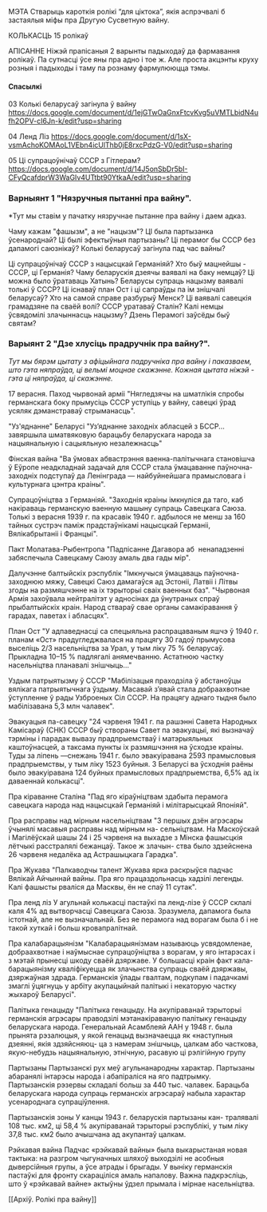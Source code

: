 
МЭТА
Стварыць кароткія ролікі “для ціктока”, якія аспрэчвалі б застаялыя міфы пра Другую Сусветную вайну.  

КОЛЬКАСЦЬ 
15 ролікаў

АПІСАННЕ
Ніжэй прапісаныя 2 варынты падыходаў да фармавання ролікаў. Па сутнасці ўсе яны пра адно і тое ж. Але проста акцэнты круху розныя і падыходы і таму па рознаму фармулююцца тэмы.  

#### Спасылкі

03 Колькі беларусаў загінула ў вайну
https://docs.google.com/document/d/1ejGTwOaGnxFtcvKvg5uVMTLbidN4ufh2OPV-cI6Jn-k/edit?usp=sharing

04 Ленд Ліз
https://docs.google.com/document/d/1sX-vsmAchoKOMAoL1VEbn4icUlThb0jE8rxcPdzG-V0/edit?usp=sharing

05 Ці супрацоўнічаў СССР з Гітлерам?
https://docs.google.com/document/d/14J5onSbDr5bI-CFyQcafdprW3WaGIv4UTtbt90YtkaA/edit?usp=sharing


  
### Варныянт 1 "Нязручныя пытанні пра вайну".

*Тут мы ставім у пачатку нязручнае пытанне пра вайну і даем адказ. 

Чаму кажам "фашызм", а не "нацызм"?
ЦІ была партызанка ўсенароднай?
Ці былі эфектыўныя партызаны?
Ці перамог бы СССР без дапамогі саюзнікаў?
Колькі беларусаў загінула пад час вайны?

Ці супрацоўнічаў СССР з нацысцкай Германіяй?
Хто быў мацнейшы - СССР, ці Германія?
Чаму беларускія дзеячы ваявалі на баку немцаў?
Ці можна было ўратаваць Хатынь?
Беларусы супраць нацызму ваявалі толькі ў СССР? 
Ці існаваў план Ост і ці сапраўды па ім знішчалі беларусаў?
Хто на самой справе разбурыў Менск?
Ці ваявалі савецкія грамадзяне па сваёй волі?
СССР уратаваў Сталін?
Калі немцы ўсвядомілі злачыннасць нацызму?
Дзень Перамогі заўсёды быў святам?


### Варыянт 2 "Дзе хлусіць прадручнік пра вайну?".

*Тут мы бярэм цытату з афіцыйнага падручніка пра вайну і паказваем, што гэта няпраўда, ці вельмі моцнае скажэнне. Кожная цытата ніжэй - гэта ці няпраўда, ці скажэнне.*

17 верасня. Паход чырвонай арміі
"Нягледзячы на шматлікія спробы германскага боку прымусіць СССР уступіць у вайну, савецкі ўрад усяляк дэманстраваў стрыманасць".

"Уз'яднанне" Беларусі
"Уз’яднанне заходніх абласцей з БССР... завяршыла шматвяковую барацьбу беларускага народа за нацыянальную і сацыяльную незалежнасць"

Фінская вайна
"Ва ўмовах абвастрэння ваенна-палітычнага становішча ў Еўропе неадкладнай задачай для СССР стала ўмацаванне паўночна-заходніх подступаў да Ленінграда — найбуйнейшага прамысловага і культурнага цэнтра краіны". 

Супрацоўніцтва з Германіяй.
"Заходнія краіны імкнуліся да таго, каб накіраваць германскую ваенную машыну супраць Савецкага Саюза. Толькі з верасня 1939 г. па красавік 1940 г. адбылося не менш за 160 тайных сустрэч паміж прадстаўнікамі нацысцкай Германіі, Вялікабрытаніі і Францыі".

Пакт Молатава-Рыбентропа
"Падпісанне Дагавора аб  ненападзенні забяспечыла Савецкаму Саюзу амаль два гады мір".

Далучэнне балтыйскіх рэспублік
"Імкнучыся ўмацаваць паўночна-заходнюю мяжу, Савецкі Саюз дамагаўся ад Эстоніі, Латвіі і Літвы згоды на размяшчэнне на іх тэрыторыі сваіх ваенных баз". 
"Чырвоная Армія захоўвала нейтралітэт у адносінах да ўнутраных спраў прыбалтыйскіх краін. Народ ствараў свае органы самакіравання ў гарадах, паветах і абласцях".

План Ост
"У адпаведнасці са спецыяльна распрацаваным яшчэ ў 1940 г. планам «Ост» прадугледжвалася на працягу 30 гадоў прымусова выселіць 2/3 насельніцтва за Урал, у тым ліку 75 % беларусаў. Прыкладна 10–15 % падлягалі анямечванню. Астатнюю частку насельніцтва планавалі знішчыць..." 

Уздым патрыятызму ў СССР
"Мабілізацыя праходзіла ў абстаноўцы вялікага патрыятычнага ўздыму. Масавай з’явай стала добраахвотнае ўступленне ў рады Узброеных Сіл СССР. На працягу аднаго тыдня было мабілізавана 5,3 млн чалавек". 

Эвакуацыя па-савецку
"24 чэрвеня 1941 г. па рашэнні Савета Народных Камісараў (СНК) СССР быў створаны Савет па эвакуацыі, які вызначаў тэрміны і парадак вывазу прадпрыемстваў і матэрыяльных каштоўнасцей, а таксама пункты іх размяшчэння на ўсходзе краіны. Туды за ліпень —снежань 1941 г. было эвакуіравана 2593 прамысловыя прадпрыемствы, у тым ліку 1523 буйныя. З Беларусі ва ўсходнія раёны было эвакуіравана 124 буйных прамысловых прадпрыемства, 6,5% ад іх даваеннай колькасці".

Пра кіраванне Сталіна
"Пад яго кіраўніцтвам здабыта перамога савецкага народа над нацысцкай Германіяй і мілітарысцкай Японіяй".

Пра расправы над мірным насельніцтвам
"З першых дзён агрэсары ўчынялі масавыя расправы над мірным на- сельніцтвам. На Маскоўскай і Магілёўскай шашы 24 і 25 чэрвеня на выхадзе з Мінска фашысцкія лётчыкі расстралялі бежанцаў. Такое ж злачын- ства было здзейснена 26 чэрвеня недалёка ад Астрашыцкага Гарадка". 

Пра Жукава
"Палкаводчы талент Жукава ярка раскрыўся падчас Вялікай Айчыннай вайны. Пра яго працаздольнасць хадзілі легенды. Калі фашысты рваліся да Масквы, ён не спаў 11 сутак". 

Пра ленд ліз
У агульнай колькасці пастаўкі па ленд-лізе ў СССР склалі каля 4% ад вытворчасці Савецкага Саюза. Зразумела, дапамога была істотнай, але не вызначальнай. Без яе перамога над ворагам была б і не такой хуткай і больш кровапралітнай. 

Пра калабарацыянізм
"Калабарацыянізмам называюць усвядомленае, добраахвотнае і наўмыснае супрацоўніцтва з ворагам, у яго інтарэсах і з мэтай прынесці шкоду сваёй дзяржаве. У большасці краін факт кала- барацыянізму кваліфікуецца як злачынства супраць сваёй дзяржавы, дзяржаўная здрада. Германскія ўлады гвалтам, подкупам і падачкамі змаглі ўцягнуць у арбіту акупацыйнай палітыкі і некаторую частку жыхароў Беларусі". 

Палітыка генацыду
"Палітыка генацыду. На акупіраванай тэрыторыі германскія агрэсары праводзілі мэтанакіраваную палітыку генацыду беларускага народа. Генеральнай Асамблеяй ААН у 1948 г. была прынята рэзалюцыя, у якой генацыд вызначаецца як «наступныя дзеянні, якія здзяйсняюц- ца з намерам знішчыць, цалкам або часткова, якую-небудзь нацыянальную, этнічную, расавую ці рэлігійную групу

Партызаны
Партызанскі рух меў агульнанародны характар. Партызаны абаранялі інтарэсы народа і абапіраліся на яго падтрымку. 
Партызанскія рэзервы складалі больш за 440 тыс. чалавек. Барацьба беларускага народа супраць германскіх агрэсараў набыла характар усенароднага супраціўлення. 

Партызанскія зоны
У канцы 1943 г. беларускія партызаны кан- тралявалі 108 тыс. км2, ці 58,4 % акупіраванай тэрыторыі рэспублікі, у тым ліку 37,8 тыс. км2 было ачышчана ад акупантаў цалкам.

Рэйкавая вайна
Падчас «рэйкавай вайны» была выкарыстаная новая тактыка: на разгром чыгуначных шляхоў выходзілі не асобныя дыверсійныя групы, а ўсе атрады і брыгады. У выніку германскія пастаўкі для фронту скараціліся амаль напалову. Важна падкрэсліць, што ў «рэйкавай вайне» актыўны ўдзел прымала і мірнае насельніцтва.

[[Архіў. Ролікі пра вайну]]
